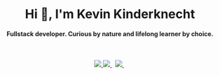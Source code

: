<h1 align="center">Hi 👋, I'm Kevin Kinderknecht</h1>
<h4 align="center">Fullstack developer. Curious by nature and lifelong learner by choice.</h4>
<div>&nbsp;</div>
<div>&nbsp;</div>
<div align="center">
  <a href="https://kevinkinder.dev" target="_blank">
    <img src="https://img.shields.io/badge/&#128279; Visit My Portfolio-black" />  
  </a>
  <a href="mailto:kevinjkinder@gmail.com" target="_blank">
    <img src="https://img.shields.io/badge/gmail-kevinjkinder@gmail.com-white?logo=gmail" />  
  </a>&nbsp;
  <a href="https://www.linkedin.com/in/kevin-kinderknecht-559052201/" target="_blank">
    <img src="https://img.shields.io/badge/Kevin Kinderknecht-white?logo=linkedin&labelColor=blue" />  
  </a>
  &nbsp;
</div>


